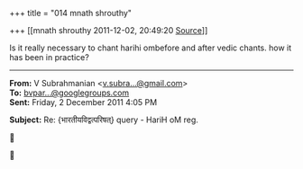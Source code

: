 +++
title = "014 mnath shrouthy"

+++
[[mnath shrouthy	2011-12-02, 20:49:20 [Source](https://groups.google.com/g/bvparishat/c/4Sf6qYT0uh4)]]



Is it really necessary to chant harihi ombefore and after vedic chants. how it has been in practice?  

------------------------------------------------------------------------

**From:** V Subrahmanian \<[v.subra...@gmail.com]()\>  
**To:** [bvpar...@googlegroups.com]()  
**Sent:** Friday, 2 December 2011 4:05 PM

  
**Subject:** Re: {भारतीयविद्वत्परिषत्} query - HariH oM reg.  





